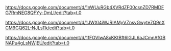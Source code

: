 https://docs.google.com/document/d/1nWUuRGb4XVRdZF00csnZD7RMDFG7RmNEG8QFYy-DmLI/edit?tab=t.0

https://docs.google.com/document/d/1JWXI4iWJRIAMyVZnsvGwyte7Q9nXCM9GQ62L-NJLsTk/edit?tab=t.0

https://docs.google.com/document/d/1fFOVIwA8xKKtBft6lGJL6aJCmnAfGBNAPu4gLsNWjEU/edit?tab=t.0